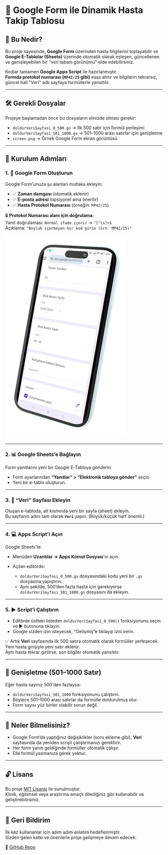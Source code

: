 # 📁 Google Form ile Dinamik Hasta Takip Tablosu

## 🧩 Bu Nedir?

Bu proje sayesinde, **Google Form** üzerinden hasta bilgilerini toplayabilir ve **Google E-Tablolar (Sheets)** üzerinde otomatik olarak eşleşen, güncellenen ve genişleyebilen bir "veri tabanı görünümü" elde edebilirsiniz.

Kodlar tamamen **Google Apps Script** ile hazırlanmıştır.  
**Formda protokol numarası (`MP42/25` gibi)** esas alınır ve bilgilerin tekrarsız, güncel hali "Veri" adlı sayfaya formüllerle yansıtılır.

---

## 🛠️ Gerekli Dosyalar

Projeye başlamadan önce bu dosyaların elinizde olması gerekir:

- `doldurVeriSayfasi_0_500.gs` → İlk 500 satır için formül yerleşimi  
- `doldurVeriSayfasi_501_1000.gs` → 501–1000 arası satırlar için genişletme
- `screen.png` → Örnek Google Form ekran görüntüsü

---

## 🚀 Kurulum Adımları

### 1. 📄 Google Form Oluşturun
Google Form'unuza şu alanları mutlaka ekleyin:

- ✅ **Zaman damgası** (otomatik eklenir)
- ✅ **E-posta adresi** (opsiyonel ama önerilir)
- ✅ **Hasta Protokol Numarası** (örneğin: `MP42/25`)

🔒 **Protokol Numarası alanı için doğrulama:**  
Yanıt doğrulaması: `Normal ifade içerir` → `^[^\s]+$`  
Açıklama: `"Boşluk içermeyen bir kod girin (örn: MP42/25)"`

![Form Görünümü](screen.png)

---

### 2. 📊 Google Sheets’e Bağlayın
Form yanıtlarını yeni bir Google E-Tabloya gönderin:

- Form ayarlarından **“Yanıtlar” > “Elektronik tabloya gönder”** seçin.
- Yeni bir e-tablo oluşturun.

---

### 3. 📑 “Veri” Sayfası Ekleyin

Oluşan e-tabloda, alt kısmında yeni bir sayfa (sheet) ekleyin.  
Bu sayfanın adını tam olarak **`Veri`** yapın. (Büyük/küçük harf önemli.)

---

### 4. 💻 Apps Script’i Açın

Google Sheets’te:

- Menüden **Uzantılar → Apps Komut Dosyası**'nı açın.
- Açılan editörde:

  - `doldurVeriSayfasi_0_500.gs` dosyasındaki kodu yeni bir `.gs` dosyasına yapıştırın.
  - Aynı şekilde, 500’den fazla hasta için gerekiyorsa `doldurVeriSayfasi_501_1000.gs` dosyasını da ekleyin.

---

### 5. ▶️ Script’i Çalıştırın

- Editörde üstteki listeden `doldurVeriSayfasi_0_500()` fonksiyonunu seçin ve ▶️ butonuna tıklayın.
- Google sizden izin isteyecek, “Gelişmiş”e tıklayıp izni verin.

✅ Artık **Veri** sayfasında ilk 500 satıra otomatik olarak formüller yerleşecek.  
Yeni hasta girişiyle yeni satır eklenir.  
Aynı hasta tekrar girilirse, son bilgiler otomatik yansıtılır.

---

## 🔁 Genişletme (501–1000 Satır)

Eğer hasta sayınız 500'den fazlaysa:

- `doldurVeriSayfasi_501_1000` fonksiyonunu çalıştırın.
- Böylece 501–1000 arası satırlar da formülle doldurulmuş olur.
- Form sayısı yüz binler olabilir sorun değil.
---

## 🧠 Neler Bilmelisiniz?

- Google Form’da yaptığınız değişiklikler (soru ekleme gibi), **Veri** sayfasında da yeniden script çalıştırmanızı gerektirir.
- Her form yanıtı geldiğinde formüller otomatik çalışır.
- Elle formül yazmanıza gerek yoktur.

---

## 🔓 Lisans

Bu proje [MIT Lisansı](LICENSE) ile sunulmuştur.  
Klinik, eğitimsel veya araştırma amaçlı dilediğiniz gibi kullanabilir ve geliştirebilirsiniz.

---

## 💬 Geri Bildirim

İlk kez kullananlar için adım adım anlatım hedeflenmiştir.  
Sizden gelen katkı ve önerilerle proje gelişmeye devam edecek.

🔗 [GitHub Repo](https://github.com/metinciris/Google-Form-Hasta-Takip)

